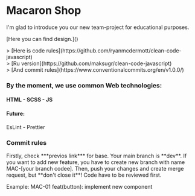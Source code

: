 # Macaron Shop

<p>I'm glad to introduce you our new team-project for educational purposes.</p>
<p>[Here you can find design.](<https://www.figma.com/file/vNu2iCT7IRk0iLIqVFRPiC/Macaron-shop-(Copy)?type=design&node-id=218-478&mode=designt=09w9fwqS8lNunhgl-0>)</p>

<p>
>   [Here is code rules](https://github.com/ryanmcdermott/clean-code-javascript)<br>
>   [Ru version](https://github.com/maksugr/clean-code-javascript)<br>
>   [And commit rules](https://www.conventionalcommits.org/en/v1.0.0/)
</p>

### By the moment, we use common Web technologies:

#### HTML - SCSS - JS

#### Future:

<p> EsLint - Prettier </p>

### Commit rules

<p>Firstly, check ***previos link*** for base. Your main branch is **dev**. If you want to add new feature, you have to create new branch with name MAC-[your branch codee]. Then, push your changes and create merge request, but **don't close it**! Code have to be reviewed first.</p>
<p>Example: MAC-01 feat(button): implement new component</p>
